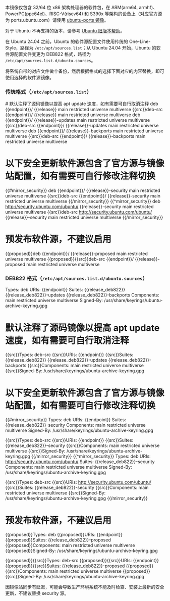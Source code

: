 本镜像仅包含 32/64 位 x86 架构处理器的软件包，在 ARM(arm64, armhf)、PowerPC(ppc64el)、RISC-V(riscv64) 和 S390x 等架构的设备上（对应官方源为 ports.ubuntu.com）请使用 [ubuntu-ports 镜像](../ubuntu-ports/)。

对于 Ubuntu 不再支持的版本，请参考 [Ubuntu 旧版本帮助](../ubuntu-old-releases/)。

在 Ubuntu 24.04 之前，Ubuntu 的软件源配置文件使用传统的 One-Line-Style，路径为 `/etc/apt/sources.list`；从 Ubuntu 24.04 开始，Ubuntu 的软件源配置文件变更为 DEB822 格式，路径为 `/etc/apt/sources.list.d/ubuntu.sources`。

将系统自带的对应文件做个备份，然后根据格式的选择下面对应的内容替换，即可使用选择的软件源镜像。

### 传统格式（`/etc/apt/sources.list`）

<tmpl z-input="release src proposed mirror_security" z-path="/etc/apt/sources.list">
# 默认注释了源码镜像以提高 apt update 速度，如有需要可自行取消注释
deb {{endpoint}}/ {{release}} main restricted universe multiverse
{{src}}deb-src {{endpoint}}/ {{release}} main restricted universe multiverse
deb {{endpoint}}/ {{release}}-updates main restricted universe multiverse
{{src}}deb-src {{endpoint}}/ {{release}}-updates main restricted universe multiverse
deb {{endpoint}}/ {{release}}-backports main restricted universe multiverse
{{src}}deb-src {{endpoint}}/ {{release}}-backports main restricted universe multiverse

# 以下安全更新软件源包含了官方源与镜像站配置，如有需要可自行修改注释切换
{{#mirror_security}}
deb {{endpoint}}/ {{release}}-security main restricted universe multiverse
{{src}}deb-src {{endpoint}}/ {{release}}-security main restricted universe multiverse
{{/mirror_security}}
{{^mirror_security}}
deb http://security.ubuntu.com/ubuntu/ {{release}}-security main restricted universe multiverse
{{src}}deb-src http://security.ubuntu.com/ubuntu/ {{release}}-security main restricted universe multiverse
{{/mirror_security}}

# 预发布软件源，不建议启用
{{proposed}}deb {{endpoint}}/ {{release}}-proposed main restricted universe multiverse
{{proposed}}{{src}}deb-src {{endpoint}}/ {{release}}-proposed main restricted universe multiverse
</tmpl>

### DEB822 格式（`/etc/apt/sources.list.d/ubuntu.sources`）

<tmpl z-input="release_deb822 src proposed mirror_security" z-path="/etc/apt/sources.list.d/ubuntu.sources">
Types: deb
URIs: {{endpoint}}
Suites: {{release_deb822}} {{release_deb822}}-updates {{release_deb822}}-backports
Components: main restricted universe multiverse
Signed-By: /usr/share/keyrings/ubuntu-archive-keyring.gpg

# 默认注释了源码镜像以提高 apt update 速度，如有需要可自行取消注释
{{src}}Types: deb-src
{{src}}URIs: {{endpoint}}
{{src}}Suites: {{release_deb822}} {{release_deb822}}-updates {{release_deb822}}-backports
{{src}}Components: main restricted universe multiverse
{{src}}Signed-By: /usr/share/keyrings/ubuntu-archive-keyring.gpg

# 以下安全更新软件源包含了官方源与镜像站配置，如有需要可自行修改注释切换
{{#mirror_security}}
Types: deb
URIs: {{endpoint}}
Suites: {{release_deb822}}-security
Components: main restricted universe multiverse
Signed-By: /usr/share/keyrings/ubuntu-archive-keyring.gpg

{{src}}Types: deb-src
{{src}}URIs: {{endpoint}}
{{src}}Suites: {{release_deb822}}-security
{{src}}Components: main restricted universe multiverse
{{src}}Signed-By: /usr/share/keyrings/ubuntu-archive-keyring.gpg
{{/mirror_security}}
{{^mirror_security}}
Types: deb
URIs: http://security.ubuntu.com/ubuntu/
Suites: {{release_deb822}}-security
Components: main restricted universe multiverse
Signed-By: /usr/share/keyrings/ubuntu-archive-keyring.gpg

{{src}}Types: deb-src
{{src}}URIs: http://security.ubuntu.com/ubuntu/
{{src}}Suites: {{release_deb822}}-security
{{src}}Components: main restricted universe multiverse
{{src}}Signed-By: /usr/share/keyrings/ubuntu-archive-keyring.gpg
{{/mirror_security}}

# 预发布软件源，不建议启用

{{proposed}}Types: deb
{{proposed}}URIs: {{endpoint}}
{{proposed}}Suites: {{release_deb822}}-proposed
{{proposed}}Components: main restricted universe multiverse
{{proposed}}Signed-By: /usr/share/keyrings/ubuntu-archive-keyring.gpg

{{proposed}}{{src}}Types: deb-src
{{proposed}}{{src}}URIs: {{endpoint}}
{{proposed}}{{src}}Suites: {{release_deb822}}-proposed
{{proposed}}{{src}}Components: main restricted universe multiverse
{{proposed}}{{src}}Signed-By: /usr/share/keyrings/ubuntu-archive-keyring.gpg
</tmpl>

因镜像站同步有延迟，可能会导致生产环境系统不能及时检查、安装上最新的安全更新，不建议替换 security 源。
